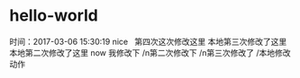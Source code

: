 # hello-world
时间：2017-03-06 15:30:19  nice   第四次这次修改这里  本地第三次修改了这里
本地第二次修改了这里
now 我修改下
/n第二次修改下
/n第三次修改了
/本地修改动作